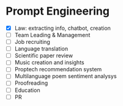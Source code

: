 # Prompt Engineering

- [x] Law: extracting info, chatbot, creation
- [ ] Team Leading & Management
- [ ] Job recruiting
- [ ] Language translation
- [ ] Scientific paper review
- [ ] Music creation and insights
- [ ] Proptech recommendation system
- [ ] Multilanguage poem sentiment analysys
- [ ] Proofreading
- [ ] Education
- [ ] PR
